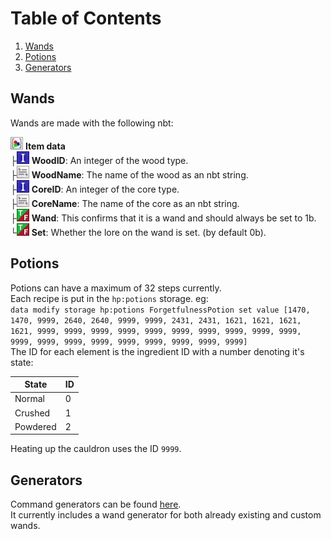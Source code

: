 # Table of Contents
1. [Wands](#wands)
2. [Potions](#potions)
3. [Generators](#generators)


## Wands
Wands are made with the following nbt:  

<img title="Compound" src="./assets/compound.png" alt="Nbt icon" width="20" /> <b>Item data</b>    
├<img title="Int" src="./assets/int.png" alt="Nbt icon" width="20" /> <b>WoodID</b>: An integer of the wood type.    
├<img title="String" src="./assets/string.png" alt="Nbt icon" width="20" /> <b>WoodName</b>: The name of the wood as an nbt string.    
├<img title="Int" src="./assets/int.png" alt="Nbt icon" width="20" /> <b>CoreID</b>: An integer of the core type.    
├<img title="String" src="./assets/string.png" alt="Nbt icon" width="20" /> <b>CoreName</b>: The name of the core as an nbt string.    
├<img title="Bool" src="./assets/bool.png" alt="Nbt icon" width="20" /> <b>Wand</b>: This confirms that it is a wand and should always be set to 1b.    
└<img title="Bool" src="./assets/bool.png" alt="Nbt icon" width="20" /> <b>Set</b>: Whether the lore on the wand is set. (by default 0b).    

## Potions
Potions can have a maximum of 32 steps currently.  
Each recipe is put in the `hp:potions` storage. eg:  
`data modify storage hp:potions ForgetfulnessPotion set value [1470, 1470, 9999, 2640, 2640, 9999, 9999, 2431, 2431, 1621, 1621, 1621, 1621, 9999, 9999, 9999, 9999, 9999, 9999, 9999, 9999, 9999, 9999, 9999, 9999, 9999, 9999, 9999, 9999, 9999, 9999, 9999]`  
The ID for each element is the ingredient ID with a number denoting it's state:  

| State    | ID |
| -------- | -- |
| Normal   | 0  |
| Crushed  | 1  |
| Powdered | 2  |

Heating up the cauldron uses the ID `9999`.

## Generators
Command generators can be found [here](https://lemonhandgrenade.github.io/repos/hp-datapack/generator.html).  
It currently includes a wand generator for both already existing and custom wands.